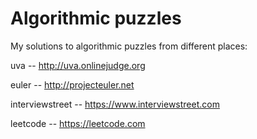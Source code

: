 Algorithmic puzzles
===================

My solutions to algorithmic puzzles from different places:

uva -- http://uva.onlinejudge.org

euler -- http://projecteuler.net

interviewstreet -- https://www.interviewstreet.com

leetcode -- https://leetcode.com
